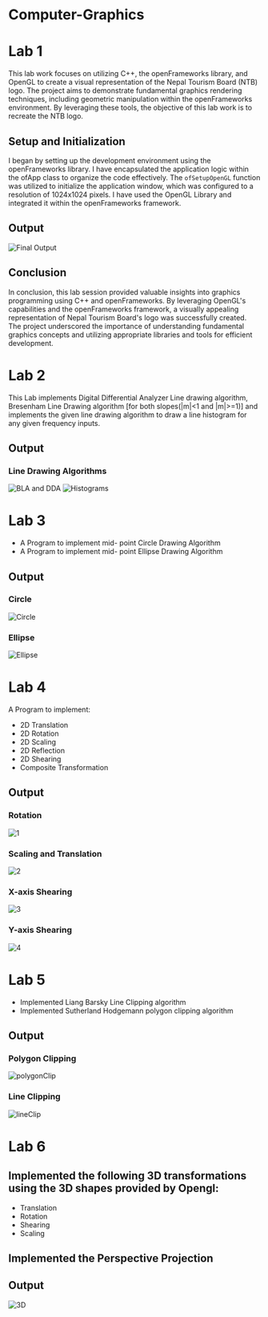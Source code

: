 # Computer-Graphics

# Lab 1
This lab work focuses on utilizing C++, the openFrameworks library, and OpenGL to create a visual representation of the Nepal Tourism Board (NTB) logo. The project aims to demonstrate fundamental graphics rendering techniques, including geometric manipulation within the openFrameworks environment. By leveraging these tools, the objective of this lab work is to recreate the NTB logo.

## Setup and Initialization
I began by setting up the development environment using the openFrameworks library. I have encapsulated the application logic within the ofApp class to organize the code effectively. The `ofSetupOpenGL` function was utilized to initialize the application window, which was configured to a resolution of 1024x1024 pixels. I have used the OpenGL Library and integrated it within the openFrameworks framework.

## Output
![Final Output](Lab1/output.png)

## Conclusion
In conclusion, this lab session provided valuable insights into graphics programming using C++ and openFrameworks. By leveraging OpenGL's capabilities and the openFrameworks framework, a visually appealing representation of Nepal Tourism Board's logo was successfully created. The project underscored the importance of understanding fundamental graphics concepts and utilizing appropriate libraries and tools for efficient development.

# Lab 2
This Lab implements Digital Differential Analyzer Line drawing algorithm, Bresenham Line Drawing algorithm [for both slopes(|m|<1 and |m|>=1)] and implements the given line drawing algorithm to draw a line histogram  for any given frequency inputs. 

## Output
### Line Drawing Algorithms
![BLA and DDA](Lab2/Line.png)
![Histograms](Lab2/Histogram.png)

# Lab 3

* A Program to implement mid- point Circle Drawing Algorithm
* A Program to implement mid- point Ellipse Drawing Algorithm

## Output

### Circle
![Circle](Lab3/Circle.png)

### Ellipse
![Ellipse](Lab3/Ellipse.png)


# Lab 4

A Program to implement:
* 2D Translation
* 2D Rotation
* 2D Scaling
* 2D Reflection
* 2D Shearing
* Composite Transformation

## Output
### Rotation
![1](Lab4/1.png)
### Scaling and Translation
![2](Lab4/2.png)
### X-axis Shearing
![3](Lab4/3.png)
### Y-axis Shearing
![4](Lab4/4.png)


# Lab 5

* Implemented Liang Barsky Line Clipping algorithm
* Implemented Sutherland Hodgemann polygon clipping algorithm

## Output

### Polygon Clipping
![polygonClip](Lab5/polygonClip.png)

### Line Clipping
![lineClip](Lab5/LineClip.png)



# Lab 6

## Implemented the following 3D transformations using the 3D shapes provided by Opengl:
* Translation
* Rotation
* Shearing
* Scaling

## Implemented the Perspective Projection

## Output
![3D](Lab6/3D.png)
